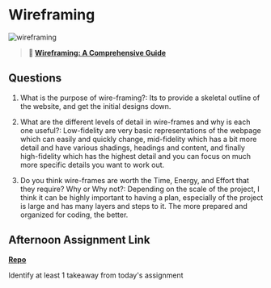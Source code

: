 # Wireframing

![wireframing](https://bcw.blob.core.windows.net/public/img/courses/2293087935019893)

> **📖 [Wireframing: A Comprehensive Guide](https://codeworksacademy.com/fs-student-guide/resources/wk1/06-Wireframing)**

## Questions

1. What is the purpose of wire-framing?: Its to provide a skeletal outline of the website, and get the initial designs down.

2. What are the different levels of detail in wire-frames and why is each one useful?: Low-fidelity are very basic representations of the webpage which can easily and quickly change, mid-fidelity which has a bit more detail and have various shadings, headings and content, and finally high-fidelity which has the highest detail and you can focus on much more specific details you want to work out.

3. Do you think wire-frames are worth the Time, Energy, and Effort that they require? Why or Why not?: Depending on the scale of the project, I think it can be highly important to having a plan, especially of the project is large and has many layers and steps to it. The more prepared and organized for coding, the better.

## Afternoon Assignment Link

**[Repo](https://github.com/LucasPlummer/partner-clone)**

Identify at least 1 takeaway from today's assignment
